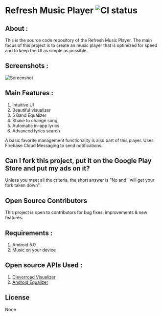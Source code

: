 # Refresh Music Player ![CI status](https://img.shields.io/badge/build-passing-green.svg)
## About :
This is the source code repository of the Refresh Music Player.
The main focus of this project is to create an music player that is optimized for speed and to keep the UI as simple as possible.

## Screenshots : 
![Screenshot](https://github.com/devendrakushwah/Refresh-Music-Player/blob/master/screens/screenshot.jpg)

## Main Features :
1. Intuitive UI
2. Beautiful visualizer
3. 5 Band Equalizer
4. Shake to change song
5. Automatic in-app lyrics
6. Advanced lyrics search

A basic favorite management functionality is also part of this player.
Uses Firebase Cloud Messaging to send notifications.

## Can I fork this project, put it on the Google Play Store and put my ads on it? 
Unless you meet all the criteria, the short answer is "No and I will get your fork taken down".

## Open Source Contributors
This project is open to contributors for bug fixes, improvements & new features.

## Requirements :
1. Android 5.0
2. Music on your device

## Open source APIs Used :
1. [Cleverroad Visualizer](https://github.com/Cleveroad/WaveInApp)
2. [Android Equalizer](https://github.com/mosamabinomar/AndroidEqualizer)

## License
None
